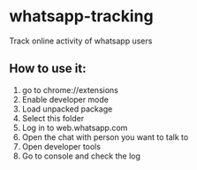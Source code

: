 # whatsapp-tracking
Track online activity of whatsapp users
## How to use it:
  1) go to chrome://extensions
  2) Enable developer mode
  3) Load unpacked package
  4) Select this folder
  5) Log in to web.whatsapp.com
  6) Open the chat with person you want to talk to
  7) Open developer tools
  8) Go to console and check the log
